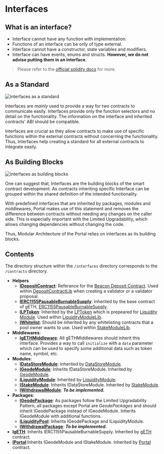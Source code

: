 # Interfaces

## What is an interface?

- Interface cannot have any function with implementation.
- Functions of an interface can be only of type external.
- Interface cannot have a constructor, state variables and modifiers.
- Interface can have events, enums and structs. **However, we do not advise putting them in an interface.**

> Please refer to the [official solidity docs](https://docs.soliditylang.org/en/v0.8.20/contracts.html#interfaces) for more.

## As a Standard

![interfaces as a standard](../../../docs/images/interfaces1.png)

Interfaces are _mainly_ used to provide a way for two contracts to communicate easily. Interfaces provide only the function selectors and no detail on the functionality. The information on the interface and inherited contracts' ABI should be compatible.

Interfaces are crucial as they allow contracts to make use of specific functions within the external contracts without concerning the functionality. Thus, Interfaces help creating a standard for all external contracts to integrate easily.

## As Building Blocks

![interfaces as building blocks](../../../docs/images/interfaces2.png)

One can suggest that, Interfaces are the building blocks of the smart contract development. As contracts inheriting specific Interface can be grouped within the shared definition of the intended functionality.

With predefined interfaces that are inherited by packages, modules and middlewares, Portal makes use of this statement and removes the difference between contracts without needing any changes on the caller side. This is especially important with the Limited Upgradability, which allows changing dependencies without changing the code.

Thus, Modular Architecture of the Portal relies on interfaces as its building blocks.

## Contents

The directory structure within the `/interfaces` directory corresponds to the `/contracts` directory.

- **Helpers**
  - [**IDepositContract**](./helpers/IDepositContract.sol): Referance for the [Beacon Deposit Contract](https://etherscan.io/address/0x00000000219ab540356cbb839cbe05303d7705fa). Used within [DepositContractLib](../modules/StakeModule/libs/DepositContractLib.sol) when creating a validator or a validator proposal.
  - [**IERC1155PausableBurnableSupply**](./helpers/IERC1155PausableBurnableSupply.sol): Inherited by the base contract of gETH, [ERC1155PausableBurnableSupply](../helpers/ERC1155PausableBurnableSupply.sol).
  - [**ILPToken**](./helpers/ILPToken.sol): Inherited by the [LPToken](../helpers/LPToken.sol) which is prepeared for [Liquidity Module](../modules/LiquidityModule/LiquidityModule.sol). Used within [LiquidityModuleLib](../modules/LiquidityModule/libs/LiquidityModuleLib.sol).
  - [**IWhitelist**](./helpers/IWhitelist.sol): Should be inherited by any whitelisting contracts that a pool owner wants to use. Used within [StakeModuleLib](../modules/StakeModule/libs/StakeModuleLib.sol).
- **Middlewares**:
  - [**IgETHMiddleware**](./middlewares/IgETHMiddleware.sol): All gETHMiddlewares should inherit this interface. Provides a way to call `initialize` with a `data` parameter which can be used to specify some additional data such as token name, symbol, etc.
- **Modules**:
  - [**IDataStoreModule**](./modules/IDataStoreModule.sol): Inherited by [DataStoreModule](../modules/DataStoreModule/DataStoreModule.sol).
  - [**IGeodeModule**](./modules/IGeodeModule.sol): Inherits IDataStoreModule. Inherited by [GeodeModule](../modules/GeodeModule/GeodeModule.sol).
  - [**ILiquidityModule**](./modules/ILiquidityModule.sol): Inherited by [LiquidityModule](../modules/LiquidityModule/LiquidityModule.sol).
  - [**IStakeModule**](./modules/IStakeModule.sol): Inherits IDataStoreModule. Inherited by [StakeModule](../modules/StakeModule/StakeModule.sol).
  - [**IWithdrawalModule**](./modules/IWithdrawalModule.sol): **_To be implemented._**
- **Packages**:
  - [**IGeodePackage**](./packages/IGeodePackage.sol): As packages follow the Limited Upgradability Pattern, all packages except Portal are _GeodePackages_ and should inherit IGeodePackage instead of IGeodeModule. Inherits IGeodeModule with additional functions.
  - [**ILiquidityPool**](./packages/ILiquidityPool.sol): Inherits IGeodePackage and ILiquidityModule.
  - [**IWithdrawalPackage**](./packages/IWithdrawalPackage.sol): **_To be implemented._**
- [**IgETH**](./IgETH.sol): Inherits IERC1155PausableBurnableSupply. Inherited by [gETH](../gETH.sol) contract.
- [**IPortal**](./IPortal.sol):Inherits IGeodeModule and IStakeModule. Inherited by [Portal](../Portal.sol) contract.
